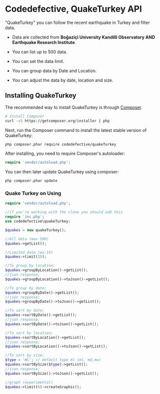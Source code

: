 Codedefective, QuakeTurkey API
=======================

"QuakeTurkey" you can follow the recent earthquake in Turkey and 
filter data.

- Data are collected from **Boğaziçi University Kandilli Observatory AND 
Earthquake Research Institute**.

- You can list up to 500 data.
- You can set the data limit.
- You can group data by Date and Location.
- You can adjust the data by date, location and size.


## Installing QuakeTurkey

The recommended way to install QuakeTurkey is through
[Composer](http://getcomposer.org).

```bash
# Install Composer
curl -sS https://getcomposer.org/installer | php
```

Next, run the Composer command to install the latest stable version of QuakeTurkey:

```bash
php composer.phar require codedefective/quakeTurkey
```

After installing, you need to require Composer's autoloader:

```php
require 'vendor/autoload.php';
```

You can then later update QuakeTurkey using composer:

 ```bash
php composer.phar update
 ```

### Quake Turkey on Using

```php
require 'vendor/autoload.php';

//if you're working with the clone you should add this
require 'inc.php';
use codedefective\quakeTurkey;

$quakes = new quakeTurkey();

//All data (max 500)
$quakes->getList();

//Limited data (ex:15)
$quakes->limit(15);

//To group by location;
$quakes->groupByLocation()->getList();
//json response;
$quakes->groupByLocation()->toJson()->getList();

//To group by date;
$quakes->groupByDate()->getList();
//json response;
$quakes->groupByDate()->toJson()->getList();

//To sort by date;
$quakes->sortByDate()->getList();
//json response;
$quakes->sortByDate()->toJson()->getList();

//To sort by location;
$quakes->sortByLocation()->getList();
//json response;
$quakes->sortByLocation()->toJson()->getList();

//To sort by size;
$type = 'ml'; // default type ml (ml, md,mw)
$quakes->sortBySize($type)->getList();
//json response;
$quakes->sortBySize()->toJson()->getList();

//graph (experimental)
$quakes->limit(6)->createGraphic();
```